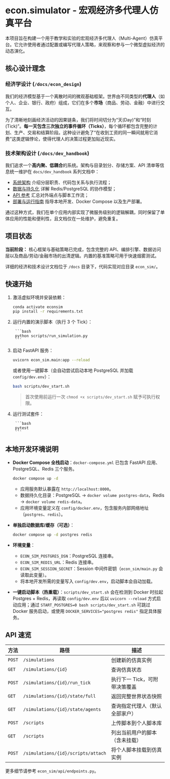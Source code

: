 # econ.simulator - 宏观经济多代理人仿真平台

本项目旨在构建一个用于教学和实验的宏观经济多代理人（Multi-Agent）仿真平台。它允许使用者通过配置或编写代理人策略，来观察和参与一个微型虚拟经济的动态演化。

## 核心设计理念

### 经济学设计 (`/docs/econ_design`)

我们的经济模型基于一个离散时间的微观基础框架。世界由不同类型的**代理人**（如个人、企业、银行、政府）组成，它们在多个**市场**（商品、劳动、金融）中进行交互。

为了清晰地刻画经济活动的因果链条，我们将时间切分为“天(Day)”和“时刻(Tick)”。**每一天包含三次独立的事件循环（Ticks）**，每个循环都包含完整的计划、生产、交易和结算阶段。这种设计避免了“在收到工资的同一瞬间就用它消费”这类逻辑悖论，使得代理人的决策过程更加贴近现实。

### 技术架构设计 (`/docs/dev_handbook`)

我们追求一个**高内聚、低耦合**的系统。架构与目录划分、存储方案、API 清单等信息统一维护在 `docs/dev_handbook` 系列文档中：

- [系统架构](docs/dev_handbook/1_SYSTEM_ARCHITECTURE.md) 介绍分层职责、代码包关系与执行流程；
- [数据与持久化](docs/dev_handbook/2_DATA_AND_STORAGE.md) 详解 Redis/PostgreSQL 的协作模型；
- [API 参考](docs/dev_handbook/4_API_REFERENCE.md) 汇总对外端点与脚本工作流；
- [部署与运行指南](docs/dev_handbook/5_DEPLOYMENT.md) 指导本地开发、Docker Compose 以及生产部署。

通过这种方式，我们在单个应用内部实现了微服务级别的逻辑解耦，同时保留了单体应用的性能和便利性，且文档仅在一处维护，避免重复。

## 项目状态

**当前阶段：** 核心框架与基础策略已完成，包含完整的 API、编排引擎、数据访问层以及商品/劳动/金融市场的出清逻辑。内置的基准策略可用于快速烟雾测试。

详细的经济和技术设计文档位于 `/docs` 目录下，代码实现对应目录 `econ_sim/`。

## 快速开始

1. 激活虚拟环境并安装依赖：

	```bash
	conda activate econsim
	pip install -r requirements.txt
	```

2. 运行内置的演示脚本（执行 3 个 Tick）：

		```bash
		python scripts/run_simulation.py
		```

3. 启动 FastAPI 服务：

	```bash
	uvicorn econ_sim.main:app --reload
	```

   或者使用一键脚本（会自动尝试启动本地 PostgreSQL 并加载 `config/dev.env`）：

	```bash
	bash scripts/dev_start.sh
	```

   > 首次使用前运行一次 `chmod +x scripts/dev_start.sh` 赋予可执行权限。

4. 运行测试套件：

		```bash
		pytest
		```

## 本地开发环境说明

- **Docker Compose 全栈启动**：`docker-compose.yml` 已包含 FastAPI 应用、PostgreSQL、Redis 三个服务。

	```bash
	docker compose up -d
	```

	- 应用服务默认暴露在 `http://localhost:8000`。
	- 数据持久化目录：PostgreSQL → `docker volume postgres-data`，Redis → `docker volume redis-data`。
	- 应用环境变量定义在 `config/docker.env`，包含服务内部网络地址（`postgres`、`redis`）。

- **单独启动数据库/缓存（可选）**：

	```bash
	docker compose up -d postgres redis
	```

- **环境变量**：
	- `ECON_SIM_POSTGRES_DSN`：PostgreSQL 连接串。
	- `ECON_SIM_REDIS_URL`：Redis 连接串。
	- `ECON_SIM_SESSION_SECRET`：Session 中间件密钥（`econ_sim/main.py` 会读取此变量）。
	- 将本地开发所需的变量写入 `config/dev.env`，启动脚本会自动加载。

- **一键启动脚本（热重载）**：`scripts/dev_start.sh` 会在检测到 Docker 时拉起 Postgres + Redis，再读取 `config/dev.env` 后以 `uvicorn --reload` 方式启动应用；通过 `START_POSTGRES=0 bash scripts/dev_start.sh` 可跳过 Docker 服务启动，或使用 `DOCKER_SERVICES="postgres redis"` 指定具体服务。

## API 速览

| 方法 | 路径 | 描述 |
| ---- | ---- | ---- |
| `POST` | `/simulations` | 创建新的仿真实例 |
| `GET` | `/simulations/{id}` | 查询仿真状态 |
| `POST` | `/simulations/{id}/run_tick` | 执行下一 Tick，可附带决策覆盖 |
| `GET` | `/simulations/{id}/state/full` | 返回完整世界状态快照 |
| `GET` | `/simulations/{id}/state/agents` | 查询指定代理人（默认全部家户） |
| `POST` | `/scripts` | 上传脚本到个人脚本库 |
| `GET` | `/scripts` | 列出当前用户的脚本（含未挂载） |
| `POST` | `/simulations/{id}/scripts/attach` | 将个人脚本挂载到仿真实例 |

更多细节请参考 `econ_sim/api/endpoints.py`。
